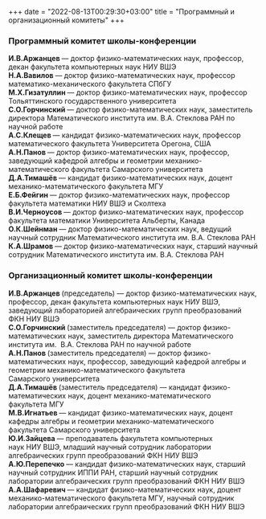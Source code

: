 +++
date = "2022-08-13T00:29:30+03:00"
title = "Программный и организационный комитеты"
+++

<h3 style="text-align: left;">Программный комитет школы-конференции<strong></strong></h3>
<p>
<strong> И.В.Аржанцев </strong> &mdash; доктор физико-математических наук, профессор, декан факультета компьютерных наук&nbsp;НИУ&nbsp;ВШЭ<br />
<strong> Н.А.Вавилов </strong> &mdash; доктор физико-математических наук, профессор математико-механического факультета&nbsp;СПбГУ<br />
<strong> М.Х.Гизатуллин </strong> &mdash; доктор физико-математических наук, профессор Тольяттинского государственного университета<br />
<strong> С.О.Горчинский </strong> &mdash; доктор физико-математических наук, заместитель директора Математического института им.&nbsp;В.А.&nbsp;Стеклова РАН по научной работе<br />
<strong> А.С.Клещев </strong> &mdash; кандидат физико-математических наук, профессор математического факультета Университета Орегона,&nbsp;США<br />
<strong> А.Н.Панов </strong> &mdash; доктор физико-математических наук, профессор, заведующий кафедрой алгебры и геометрии механико-математического факультета&nbsp;Самарского университета<br />
<strong> Д.А.Тимашёв </strong> &mdash; кандидат физико-математических наук, доцент механико-математического факультета&nbsp;МГУ<br />
<strong> Е.Б.Фейгин </strong> &mdash; доктор физико-математических наук, профессор факультета математики НИУ&nbsp;ВШЭ и Сколтеха<br />
<strong> В.И.Черноусов </strong> &mdash; доктор физико-математических наук, профессор факультета математики Университета Альберты,&nbsp;Канада<br />
<strong> О.К.Шейнман </strong> &mdash; доктор физико-математических наук, ведущий научный сотрудник Математического института им.&nbsp;В.А.&nbsp;Стеклова&nbsp;РАН<br />
<strong> К.А.Шрамов </strong> &mdash; доктор физико-математических наук, старший научный сотрудник Математического института им.&nbsp;В.А.&nbsp;Стеклова&nbsp;РАН
</p>
<h3 style="text-align: left;">Организационный комитет школы-конференции</h3>
<p>
<strong> И.В.Аржанцев </strong>(председатель) &mdash; доктор физико-математических наук, профессор, декан факультета компьютерных наук&nbsp;НИУ&nbsp;ВШЭ, заведующий лабораторией алгебраических групп преобразований ФКН&nbsp;НИУ&nbsp;ВШЭ<br />
<strong> С.О.Горчинский </strong>(заместитель председателя) &mdash; доктор физико-математических наук, заместитель директора Математического института им.&nbsp; В.А.&nbsp;Стеклова РАН по научной работе<br />
<strong> А.Н.Панов </strong>(заместитель председателя) &mdash; доктор физико-математических наук, профессор, заведующий кафедрой алгебры и геометрии механико-математического факультета Самарского&nbsp;университета<br />
<strong> Д.А.Тимашёв </strong>(заместитель председателя) &mdash; кандидат физико-математических наук, доцент механико-математического факультета&nbsp;МГУ<br />
<strong> М.В.Игнатьев </strong> &mdash; кандидат физико-математических наук, доцент кафедры алгебры и геометрии механико-математического факультета&nbsp;Самарского университета<br />
<strong> Ю.И.Зайцева </strong> &mdash; преподаватель факультета компьютерных наук&nbsp;НИУ&nbsp;ВШЭ, младший научный сотрудник лаборатории алгебраических групп преобразований ФКН&nbsp;НИУ&nbsp;ВШЭ<br />
<strong> А.Ю.Перепечко </strong> &mdash; кандидат физико-математических наук, старший научный сотрудник ИППИ&nbsp;РАН, старший научный сотрудник лаборатории алгебраических групп преобразований ФКН&nbsp;НИУ&nbsp;ВШЭ<br />
<strong> А.А.Шафаревич </strong> &mdash; кандидат физико-математических наук, доцент механико-математического факультета&nbsp;МГУ, научный сотрудник лаборатории алгебраических групп преобразований ФКН&nbsp;НИУ&nbsp;ВШЭ
</p>
